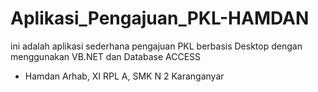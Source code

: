 # Aplikasi_Pengajuan_PKL-HAMDAN
ini adalah aplikasi sederhana pengajuan PKL berbasis Desktop dengan menggunakan VB.NET dan Database ACCESS 



- Hamdan Arhab, XI RPL A, SMK N 2 Karanganyar
